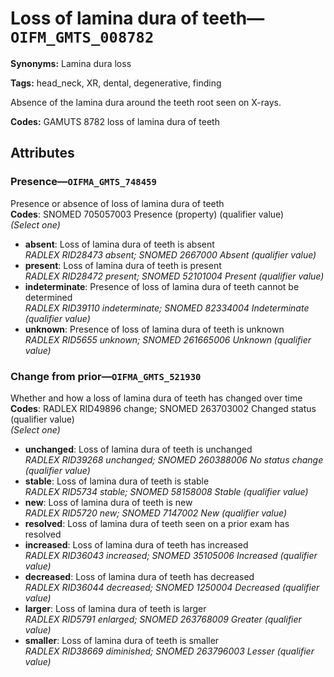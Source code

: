 # Loss of lamina dura of teeth—`OIFM_GMTS_008782`

**Synonyms:** Lamina dura loss

**Tags:** head_neck, XR, dental, degenerative, finding

Absence of the lamina dura around the teeth root seen on X-rays.

**Codes:** GAMUTS 8782 loss of lamina dura of teeth

## Attributes

### Presence—`OIFMA_GMTS_748459`

Presence or absence of loss of lamina dura of teeth  
**Codes**: SNOMED 705057003 Presence (property) (qualifier value)  
*(Select one)*

- **absent**: Loss of lamina dura of teeth is absent  
_RADLEX RID28473 absent; SNOMED 2667000 Absent (qualifier value)_
- **present**: Loss of lamina dura of teeth is present  
_RADLEX RID28472 present; SNOMED 52101004 Present (qualifier value)_
- **indeterminate**: Presence of loss of lamina dura of teeth cannot be determined  
_RADLEX RID39110 indeterminate; SNOMED 82334004 Indeterminate (qualifier value)_
- **unknown**: Presence of loss of lamina dura of teeth is unknown  
_RADLEX RID5655 unknown; SNOMED 261665006 Unknown (qualifier value)_

### Change from prior—`OIFMA_GMTS_521930`

Whether and how a loss of lamina dura of teeth has changed over time  
**Codes**: RADLEX RID49896 change; SNOMED 263703002 Changed status (qualifier value)  
*(Select one)*

- **unchanged**: Loss of lamina dura of teeth is unchanged  
_RADLEX RID39268 unchanged; SNOMED 260388006 No status change (qualifier value)_
- **stable**: Loss of lamina dura of teeth is stable  
_RADLEX RID5734 stable; SNOMED 58158008 Stable (qualifier value)_
- **new**: Loss of lamina dura of teeth is new  
_RADLEX RID5720 new; SNOMED 7147002 New (qualifier value)_
- **resolved**: Loss of lamina dura of teeth seen on a prior exam has resolved  
- **increased**: Loss of lamina dura of teeth has increased  
_RADLEX RID36043 increased; SNOMED 35105006 Increased (qualifier value)_
- **decreased**: Loss of lamina dura of teeth has decreased  
_RADLEX RID36044 decreased; SNOMED 1250004 Decreased (qualifier value)_
- **larger**: Loss of lamina dura of teeth is larger  
_RADLEX RID5791 enlarged; SNOMED 263768009 Greater (qualifier value)_
- **smaller**: Loss of lamina dura of teeth is smaller  
_RADLEX RID38669 diminished; SNOMED 263796003 Lesser (qualifier value)_